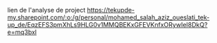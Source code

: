 lien de l'analyse de project
https://tekupde-my.sharepoint.com/:o:/g/personal/mohamed_salah_aziz_oueslati_tek-up_de/EqzEFS3pmXhLs9HLG0v1MMQBEKxGFEVKnfxORywIeI8DkQ?e=mq3bxl 
